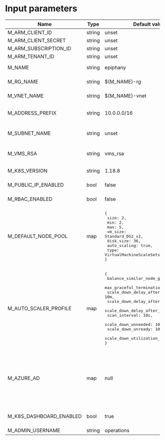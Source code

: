# Input parameters

| Name                    | Type   | Default value                                                                                                                                                                                                                                                                                                       | Required | Description                                                                                                           |
|-------------------------|--------|---------------------------------------------------------------------------------------------------------------------------------------------------------------------------------------------------------------------------------------------------------------------------------------------------------------------|-----|----------------------------------------------------------------------------------------------------------------------------|
| M_ARM_CLIENT_ID         | string | unset                                                                                                                                                                                                                                                                                                               | yes | Azure client id                                                                                                            |
| M_ARM_CLIENT_SECRET     | string | unset                                                                                                                                                                                                                                                                                                               | yes | Azure client secret                                                                                                        |
| M_ARM_SUBSCRIPTION_ID   | string | unset                                                                                                                                                                                                                                                                                                               | yes | Azure subscription                                                                                                         |
| M_ARM_TENANT_ID         | string | unset                                                                                                                                                                                                                                                                                                               | yes | Azure tenant id                                                                                                            |
| M_NAME                  | string | epiphany                                                                                                                                                                                                                                                                                                            | no  | Prefix for resource names                                                                                                  |
| M_RG_NAME               | string | $(M_NAME)-rg                                                                                                                                                                                                                                                                                                        | no  | Resource group name to deploy AKS cluster in                                                                               |
| M_VNET_NAME             | string | $(M_NAME)-vnet                                                                                                                                                                                                                                                                                                      | no  | The name of virtual Network's name                                                                                         |
| M_ADDRESS_PREFIX        | string | 10.0.0.0/16                                                                                                                                                                                                                                                                                                         | no  | Subnetwork address space for AKS in CIDR notation                                                                          |
| M_SUBNET_NAME           | string | unset                                                                                                                                                                                                                                                                                                               | no  | Name of the existing subnet to deploy AKS cluster in                                                                       |
| M_VMS_RSA               | string | vms_rsa                                                                                                                                                                                                                                                                                                             | no  | SSH key name, should be located in shared directory                                                                        |
| M_K8S_VERSION           | string | 1.18.8                                                                                                                                                                                                                                                                                                              | no  | Kubernetes cluster version                                                                                                 |
| M_PUBLIC_IP_ENABLED     | bool   | false                                                                                                                                                                                                                                                                                                               | no  | Whether to enable public IPs or not                                                                                        |
| M_RBAC_ENABLED          | bool   | false                                                                                                                                                                                                                                                                                                               | no  | Whether RBAC is enabled or not                                                                                             |
| M_DEFAULT_NODE_POOL     | map    | <pre lang="json">{<br>  size: 2,<br>  min: 2,<br>  max: 5,<br>  vm_size: Standard_DS2_v2,<br>  disk_size: 36,<br>  auto_scaling: true,<br>  type: VirtualMachineScaleSets<br>}</pre>                                                                                                                                                                               | no  | Default node pool specification for AKS                                                                                    |
| M_AUTO_SCALER_PROFILE   | map    | <pre lang="json">{<br>  balance_similar_node_groups: false,<br>  max_graceful_termination_sec: 600,<br>  scale_down_delay_after_add: 10m,<br>  scale_down_delay_after_delete: 10s,<br>  scale_down_delay_after_failure: 10m,<br>  scan_interval: 10s,<br>  scale_down_unneeded: 10m,<br>  scale_down_unready: 10m,<br>  scale_down_utilization_threshold: 0.5<br>}</pre> | no  | Auto scaler profile specification                                                                                          |
| M_AZURE_AD              | map    | null                                                                                                                                                                                                                                                                                                                | no  | Azure Active Directory settings. Format:<br><pre lang="json">{<br>  managed: bool,<br>  tenant_id: string,<br>  admin_group_object_ids: list(string)<br></pre>} |
| M_K8S_DASHBOARD_ENABLED | bool   | true                                                                                                                                                                                                                                                                                                                | no  | Whether Kubernetes dashboard is enabled or not                                                                             |
| M_ADMIN_USERNAME        | string | operations                                                                                                                                                                                                                                                                                                          | no  | Admin user on Linux OS                                                                                                     |

